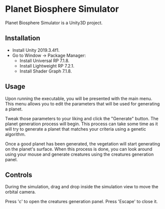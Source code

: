 # Planet Biosphere Simulator

Planet Biosphere Simulator is a Unity3D project.

## Installation

- Install Unity 2019.3.4f1.
- Go to Window -> Package Manager:
  - Install Universal  RP 7.1.8.
  - Install Lightweight RP 7.2.1.
  - Install Shader Graph 7.1.8.

## Usage

Upon running the executable, you will be presented with the main menu. This menu
allows you to edit the parameters that will be used for generating a planet.

Tweak those parameters to your liking and click the "Generate" button. The
planet generation process will begin. This process can take some time as it will
try to generate a planet that matches your criteria using a genetic algorithm.

Once a good planet has been generated, the vegetation will start generating on
the planet's surface. When this process is done, you can look around using your
mouse and generate creatures using the creatures generation panel.

## Controls

During the simulation, drag and drop inside the simulation view to move the
orbital camera.

Press 'c' to open the creatures generation panel. Press 'Escape' to close it.
